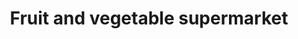 ---
title: "Fruit and vegetable supermarket"
url: /thrissur/fruit-and-vegetable-supermarket/
shop: Supermarkt
---